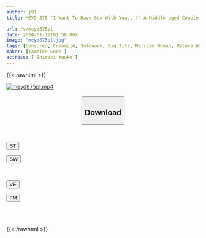 ```yaml
---
author: j91
title: MEYD-875 "I Want To Have Sex With You...!" A Middle-aged Couple Who Have Been Abstinent For A Year Have Sex And Sweaty Sex Yuko Shiraki

url: /v/meyd875pl
date: 2024-01-12T01:58:00Z
image: "meyd875pl.jpg"
tags: [Censored, Creampie, Solowork, Big Tits, Married Woman, Mature Woman, Sweat	]
maker: [Tameike Goro-]
actress: [ Shiraki Yuuko ]
---
```



{{< rawhtml >}}

<div class="video" data-videoid="lDGabm2jbki78wd">
    <a href="javascript:;">
        <img src="/v/meyd875pl/meyd875pl.jpg" width="WIDTH" height="HEIGHT" alt="meyd875pl.mp4" loading="lazy">
    </a>
</div>

<script type="text/javascript" src="https://j91.asia/asset/on-demand-st.js"></script>

<br>
  <link rel="stylesheet" href="https://j91.asia/asset/bs5.css">
  
  <center>
  <button class="btn btn-primary" type="button" data-bs-toggle="collapse" data-bs-target=".multi-collapse" aria-expanded="false" aria-controls="multiCollapseExample1 multiCollapseExample2"><h2>Download</h2></button></center>
</p>
<div class="row">
  <div class="col">
    <div class="collapse multi-collapse" id="multiCollapseExample1">
      <div class="card card-body">
	      	      <br>
<div class="buttons">  
<p><a href="https://streamtape.to/v/lDGabm2jbki78wd" target="_blank"><button class="btn-hover color-3"><i class="fa fa-download"></i> ST</button></a></p>
<p><a href="https://flaswish.com/tk31iy8u38ac" target="_blank"><button class="btn-hover color-2"><i class="fa fa-download"></i> SW</button></a></p></div>
    </div>
  </div>
</div>
  <div class="col">
    <div class="collapse multi-collapse" id="multiCollapseExample2">
      <div class="card card-body">
	      <br>
<div class="buttons">
<p><a href="https://veev.to/d/2GZrc33mEZ9COCpYUBUZ6mDfuPbAJZ1cCQ2pDv9" target="_blank"><button class="btn-hover color-9"><i class="fa fa-download"></i> VE</button></a></p>
<p><a href="https://filemoon.sx/d/5tu5mxc63cfk" target="_blank"><button class="btn-hover color-8"><i class="fa fa-download"></i> FM</button></a></p></div>
<br><br>
      </div>
    </div>
  </div>
</div>

{{< /rawhtml >}}